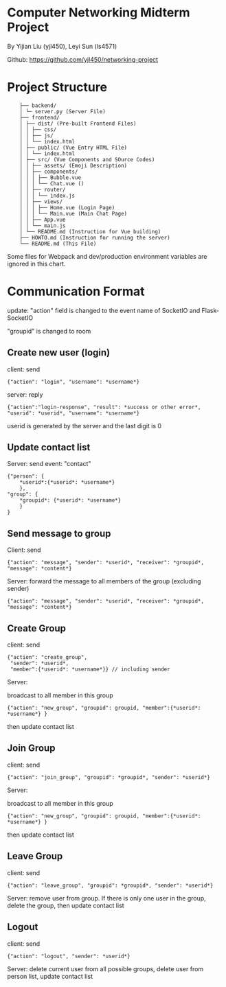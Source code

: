 # Computer Networking Midterm Project

By Yijian Liu (yjl450), Leyi Sun (ls4571)


Github: https://github.com/yjl450/networking-project
# Project Structure
        ├── backend/
        │ └─ server.py (Server File)
        ├── frontend/
        │ ├── dist/ (Pre-built Frontend Files)
        │ │ ├── css/
        │ │ ├── js/
        │ │ └── index.html
        │ ├── public/ (Vue Entry HTML File)
        │ │ └── index.html
        │ ├── src/ (Vue Components and SOurce Codes)
        │ │ ├── assets/ (Emoji Description)
        │ │ ├── components/
        │ │ │ ├── Bubble.vue
        │ │ │ └── Chat.vue ()
        │ │ ├── router/
        │ │ │ └── index.js
        │ │ ├── views/
        │ │ │ ├── Home.vue (Login Page)
        │ │ │ └── Main.vue (Main Chat Page)
        │ │ ├── App.vue
        │ │ └── main.js
        │ └── README.md (Instruction for Vue building)
        ├── HOWTO.md (Instruction for running the server)
        └── README.md (This File)
Some files for Webpack and dev/production environment variables are ignored in this chart.
# Communication Format
update: "action" field is changed to the event name of SocketIO and Flask-SocketIO

"groupid" is changed to room


## Create new user (login)
client: send 
    
    {"action": "login", "username": *username*}

server: reply 
    
    {"action":"login-response", "result": *success or other error*, "userid": *userid*, "username": *username*}

userid is generated by the server and the last digit is 0

## Update contact list

Server: send event: "contact"

    {"person": {
        *userid*:{*userid*: *username*}
        },
    "group": {
        *groupid*: {*userid*: *username*}
        }  
    }

## Send message to group
Client: send 
    
    {"action": "message", "sender": *userid*, "receiver": *groupid*, "message": *content*}

Server: forward the message to all members of the group (excluding sender) 
    
    {"action": "message", "sender": *userid*, "receiver": *groupid*, "message": *content*}

## Create Group
client: send

    {"action": "create_group", 
     "sender": *userid*, 
     "member":{*userid*: *username*}} // including sender
Server: 

broadcast to all member in this group 
    
    {"action": "new_group", "groupid": groupid, "member":{*userid*: *username*} }

then update contact list 

## Join Group
client: send 

    {"action": "join_group", "groupid": *groupid*, "sender": *userid*}
Server: 

broadcast to all member in this group 

    {"action": "new_group", "groupid": groupid, "member":{*userid*: *username*} }

then update contact list

## Leave Group
client: send 

    {"action": "leave_group", "groupid": *groupid*, "sender": *userid*}
Server: remove user from group. If there is only one user in the group, delete the group, then update contact list

## Logout
client: send

    {"action": "logout", "sender": *userid*}

Server: delete current user from all possible groups, delete user from person list, update contact list

